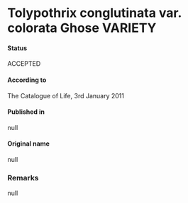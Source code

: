 Tolypothrix conglutinata var. colorata Ghose VARIETY
=======

#### Status
ACCEPTED

#### According to
The Catalogue of Life, 3rd January 2011

#### Published in
null

#### Original name
null

### Remarks
null